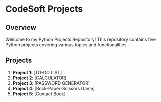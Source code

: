 # CodeSoft Projects 

## Overview
Welcome to my Python Projects Repository! This repository contains five Python projects covering various topics and functionalities.

## Projects
1. **Project 1**: [TO-DO LIST]
2. **Project 2**: [CALCULATOR]
3. **Project 3**: [PASSWORD GENERATOR]
4. **Project 4**: [Rock-Paper-Scissors Game]
5. **Project 5**: [Contact Book]
